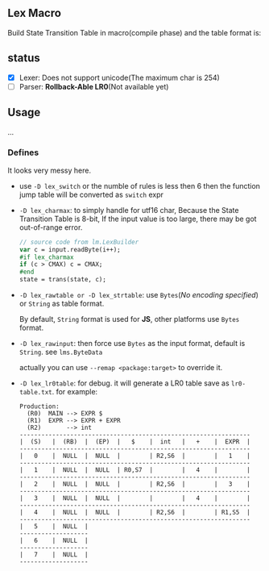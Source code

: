 Lex Macro
------

Build State Transition Table in macro(compile phase) and the table format is:

## status

* [x] Lexer: Does not support unicode(The maximum char is 254)
* [ ] Parser: **Rollback-Able LR0**(Not available yet)

## Usage

...

### Defines

It looks very messy here.

* use `-D lex_switch` or the numble of rules is less then 6 then the function jump table will be converted as `switch` expr

* `-D lex_charmax`: to simply handle for utf16 char, Because the State Transition Table is 8-bit, If the input value is too large, there may be got out-of-range error.

  ```hx
  // source code from lm.LexBuilder
  var c = input.readByte(i++);
  #if lex_charmax
  if (c > CMAX) c = CMAX;
  #end
  state = trans(state, c);
  ```
* `-D lex_rawtable or -D lex_strtable`: use `Bytes`(*No encoding specified*) or `String` as table format.

  By default, `String` format is used for **JS**, other platforms use `Bytes` format.

* `-D lex_rawinput`: then force use `Bytes` as the input format, default is `String`. see `lms.ByteData`

  actually you can use `--remap <package:target>` to override it.

* `-D lex_lr0table`: for debug. it will generate a LR0 table save as `lr0-table.txt`. for example:

  ```
  Production:
    (R0)  MAIN --> EXPR $
    (R1)  EXPR --> EXPR + EXPR
    (R2)       --> int
  ----------------------------------------------------------------
  |  (S)   |  (RB)  |  (EP)  |   $    |  int   |   +    |  EXPR  |
  ----------------------------------------------------------------
  |   0    |  NULL  |  NULL  |        | R2,S6  |        |   1    |
  ----------------------------------------------------------------
  |   1    |  NULL  |  NULL  | R0,S7  |        |   4    |        |
  ----------------------------------------------------------------
  |   2    |  NULL  |  NULL  |        | R2,S6  |        |   3    |
  ----------------------------------------------------------------
  |   3    |  NULL  |  NULL  |        |        |   4    |        |
  ----------------------------------------------------------------
  |   4    |  NULL  |  NULL  |        | R2,S6  |        | R1,S5  |
  ----------------------------------------------------------------
  |   5    |  NULL  |
  -------------------
  |   6    |  NULL  |
  -------------------
  |   7    |  NULL  |
  -------------------
  ```